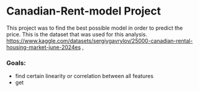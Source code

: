 # Canadian-Rent-model Project
This project was to find the best possible model in order to predict the price. This is the dataset that was used for this analysis. <br>
https://www.kaggle.com/datasets/sergiygavrylov/25000-canadian-rental-housing-market-june-2024es ,
### Goals: 
* find certain linearity or correlation between all features
* get
